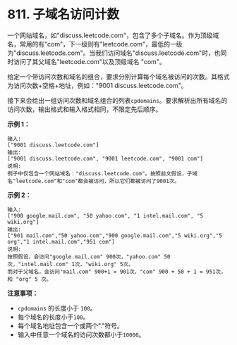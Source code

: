 # 811. 子域名访问计数

一个网站域名，如"discuss.leetcode.com"，包含了多个子域名。作为顶级域名，常用的有"com"，下一级则有"leetcode.com"，最低的一级为"discuss.leetcode.com"。当我们访问域名"discuss.leetcode.com"时，也同时访问了其父域名"leetcode.com"以及顶级域名 "com"。

给定一个带访问次数和域名的组合，要求分别计算每个域名被访问的次数。其格式为访问次数+空格+地址，例如："9001 discuss.leetcode.com"。

接下来会给出一组访问次数和域名组合的列表`cpdomains`。要求解析出所有域名的访问次数，输出格式和输入格式相同，不限定先后顺序。

**示例 1：**

```()
输入:
["9001 discuss.leetcode.com"]
输出:
["9001 discuss.leetcode.com", "9001 leetcode.com", "9001 com"]
说明:
例子中仅包含一个网站域名："discuss.leetcode.com"。按照前文假设，子域名"leetcode.com"和"com"都会被访问，所以它们都被访问了9001次。
```

**示例 2：**

```()
输入:
["900 google.mail.com", "50 yahoo.com", "1 intel.mail.com", "5 wiki.org"]
输出:
["901 mail.com","50 yahoo.com","900 google.mail.com","5 wiki.org","5 org","1 intel.mail.com","951 com"]
说明:
按照假设，会访问"google.mail.com" 900次，"yahoo.com" 50次，"intel.mail.com" 1次，"wiki.org" 5次。
而对于父域名，会访问"mail.com" 900+1 = 901次，"com" 900 + 50 + 1 = 951次，和 "org" 5 次。
```

**注意事项：**

- `cpdomains` 的长度小于 `100`。
- 每个域名的长度小于`100`。
- 每个域名地址包含一个或两个"."符号。
- 输入中任意一个域名的访问次数都小于`10000`。
